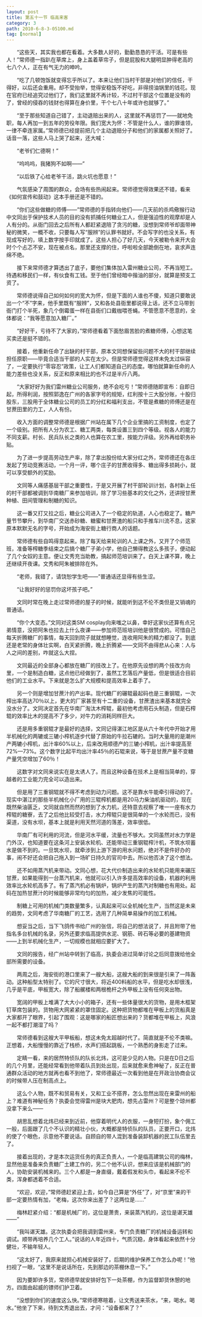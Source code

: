 ```yaml
---
layout: post
title: 第五十一节 临高来客
category: 3
path: 2010-6-8-3-05100.md
tag: [normal]
---
```


　　“这些天，其实我也都在看着。大多数人好的，勤勤恳恳的干活。可是有些人！”常师德一指趴在草席上，身上盖着草帘子，但是屁股和大腿明显肿得老高的七八个人，正在有气无力的呻吟。

　　“吃了几顿饱饭就变得忘乎所以了。本来让他们当村干部是对他们的信任，干得好，以后还会重用。却不受抬举，觉得安稳饭不好吃，非得捞油锅里的钱花。现在官府已经追究过他们了，我们这里就不再计较，不过村干部这个位置是没有的了，曾经的侵吞的钱财也得算在身价里，干个七八十年或许也就够了。”

　　“至于那些知道自己错了，主动退赔出来的人，这里就不再惩罚了——就地免职，每人再加一到五年的劳役年限。我们宽大为怀：不管是什么人，谁的罪谁领，一律不牵连家属。”常师德已经提前把几个主动退赔分子和他们的家属都关照好了。话音一落，这些人马上哭了起来，还大喊：

　　“老爷们仁德啊！”

　　“呜呜呜，我猪狗不如啊——”

　　“以后铁了心给老爷干活，跳火坑也愿意！”

　　气氛感染了周围的群众，会场有些热闹起来。常师德觉得效果还不错，看来《如何宣传和鼓动》这本手册还是不错的。

　　“你们这些做糖的师傅——”常师德的手指转向他们——几天前的杀鸡儆猴行动中文同出于保护技术人员的目的没有抓捕任何糖业工人，但是强迫性的观摩却是人人有分的。从衙门回去之后所有人都赶紧退陪了贪污的糖，没想到常师爷却面带神秘的微笑，一概不收，只要每人写“服辨”的认罪书就好。不会写字的也没关系，有现成写好的，填上数字按手印就成了。这些人担心了好几天，今天被勒令来开大会时个个忐忑不安，现在被点名，那里还支撑的住，呼啦啦全部跪倒在地，哀求声连绵不绝。

　　接下来常师德才算透出了底子，要他们集体加入雷州糖业公司，不再当短工。待遇和移民们一样，有伙食有工钱。至于他们曾经暗中揩油的部分，就算是预支工资了。

　　常师德说得自己如何如何的宽大为怀，但是下面的人谁也不傻，知道只要敢说出一个“不”字来，他手里既有“服辨”，又和各处县衙里都说得上话，还不立马带到衙门打个半死，象几个倒霉蛋一样在县衙们口戴枷喂苍蝇。不管愿意不愿意的，全体都说：“我等愿意加入糖厂。”

　　“好好干，亏待不了大家的，”常师德看着下面愁眉苦脸的煮糖师傅，心想这笔买卖还是挺不错的。

　　接着，他重新任命了出缺的村干部，原本文同想保留些问题不大的村干部继续担任原职——毕竟合适当干部的人实在太少。但是常师德觉得这样未免太过纵容了，一定要执行“零容忍”政策，让工人们都知道自己的态度。哪怕就算新任命的人能力差些也没关系，反正和原来相比的也不过是半斤八两。

　　“大家好好为我们雷州糖业公司服务，绝不会吃亏！”常师德随即宣布：自即日起，所得利润，按照郭逸在广州的各家字号的规矩，红利按十三大股分账，十股归股东，三股用于全体糖业公司的员工的分红和福利支出，不管是煮糖的师傅还是在甘蔗田里的力工，人人有份。

　　收入方面的调整常师德是根据广州站在属下几个企业里搞的工资制度，也定了一个级别。把所有人分为农工、糖工两类，每类设置三到四个等级。视各人的能力不同支薪。村长、民兵队长之类的人也算在农工里，按能力评级。另外再给职务补贴。

　　为了进一步提高劳动生产率，除了拿出股份给大家分红之外，常师德还在各庄发起了劳动竞赛活动，一个月一评，哪个庄子的甘蔗收得多、糖出得多损耗小，就可以享受额外的奖励。

　　文同等人痛感基层干部之重要性，于是又开展了村干部轮训计划，各村新上任的村干部都被调到华南糖厂来参加培训，除了学习些基本的文化之外，还讲授甘蔗种植、田间管理和制糖的知识。

　　这一番又打又拉之后，糖业公司进入了一个稳定的轨道，人心也稳定了。糖产量节节攀升，到华南厂交送赤砂糖、糖蜜和甘蔗渣的船只和手推车川流不息，这家原本默默无名的字号，开始成为海安街上糖行商人的话题。

　　常师德有些自鸣得意起来。除了每天给来轮训的人上课之外，又开了个师范班，准备等榨糖季结束之后搞个糖厂子弟小学，他自己懒得教这么多孩子，便动起了几个女奴的主意。便让文秀充当助教，搞起师范培训来了。白天上课不算，晚上还继续开夜课。文秀和阿朱被排除在外。

　　“老师，我错了，请饶恕学生吧——”普通话还显得有些生涩。

　　“让我好好的惩罚你这坏孩子吧。”

　　文同时常在晚上走过常师德的屋子的时候，就能听到这不伦不类但是又销魂的普通话。

　　“你个大变态。”文同对这类SM cosplay向来嗤之以鼻，幸好这家伙还算有点兄弟情意，没把阿朱也拉去上什么夜课——参加师范班培训他是很赞成的。可惜自己每天折腾糖厂的事情，每天回到院子就就想睡觉，连收用阿朱的精力都没了。到底还是老常的身体壮实啊，白天紧折腾，晚上折腾紧——文同不由得悲从心来：人与人之间的差别，咋就这么大捏。

　　文同最近的全部身心都放在糖厂的技改上了。在他原先设想的两个技改方向里，一个是制造白糖，这点他已经做到了，虽然工艺落后产量低，但是很适合目前他们的工业水平。下来就是怎么扩大规模和提高效率上着手了。

　　另一个则是增加甘蔗汁的产出率。现代糖厂的碾辊最起码也是三重钢辊，一次榨出率高达70％以上，更大的厂家甚至有十二重的设备，甘蔗渣出来基本就完全没水分了。文同决定首先在华南厂淘汰木榨辊，最初他考虑用石头制造，但是石榨辊的效率比木的提高不了多少，对牛力的消耗同样巨大。

　　还是用多重钢辊才是最好的选择，文同记得湛江地区是从六十年代中开始才用半机械化的两辘或三辘小榨机逐步代替了原始的牛拉石辘的。当时大量用的是潮州产两辘小榨机，出汁率60%以上，后来改用顺德产的三辘小榨机，出汁率提高至72%—73%。这个数字比起平均出汁率45％的石辊来说，等于是甘蔗产量不变糖产量凭空增加了60％！

　　这数字对文同来说实在是太诱人了。而且这种设备在技术上是相当简单的，穿越者的工业能力完全可以造出来。

　　但是用了三重钢辊就不得不考虑到动力问题。这不是靠水牛能牵引得动的了。现实中湛江的那些半机械化小厂用的三辊榨机都是用20马力柴油机驱动的，现在既然柴油匮乏，文同就自然而然的想到了水力机，还特意去视察了唯一一座有水力榨辊的糖寮，去了之后他比较受打击，水力榨辊只是很简单的一个水轮而已，没有渠道，没有水坝，基本上就是利用天然河道的落差，效率很低。

　　华南厂有可利用的河流，但是河水平缓，流量也不够大。文同虽然对水力学是门外汉，也知道要在这条河上安装水轮机、还能带动三重钢辊榨汁机，不筑水坝蓄水是做不到的。一旦筑水坝，就牵涉到上游下游的用水问题，绝对不是件好办的事，闹不好还会把自己拖入到一场旷日持久的官司中去。所以他否决了这个想法。

　　还不如用蒸汽机来带动。文同心想，花大代价制造出来的水轮机只能用来碾压甘蔗，如果能得到一台蒸汽机来，他就可以引入许多提高效率的设备，机器的利用效率比水轮机高多了。有了蒸汽机必有锅炉，锅炉产生的蒸汽对制糖也有用处。起码在加热甘蔗汁的时候能够非常均匀的加热，减少发焦的可能性。

　　制糖上可用的机械门类数量繁多，认真起来可以全机械化生产，当然这是未来的趋势，文同考虑了华南糖厂的工艺，选用了几种简单易操作的加工机械。

　　想妥当之后，当下飞鸽传书给广州的张信，将自己的想法说了，并且附带了他指名多台机械的名录，另外还要求临高提供水泥、钢筋、砖石等必要的基建物资——上到半机械化生产，一切规模也就相应要扩大了。

　　文同的报告，经广州站中转到了临高，执委会进过简单讨论之后同意拨给他全部所需要的设备。

　　两周之后，海安街的港口里来了一艘大船，这艘大船的到来很是引来了一阵轰动。这种船型太特别了。它的尺寸很大，将近400料船的水平，但是吃水却很浅，几乎是平底，甲板宽大，除了船艉楼和两根桅杆之外甲板上没有任何突出物。

　　宽阔的甲板上堆满了大大小小的箱子，还有一些体量很大的货物，是用木框架钉草席包装的。货物用大网紧紧的罩住固定。这种把货物都堆在甲板上的货船真是大家都开了眼界，引起了围观：这是哪家的船匠想出来的？货都堆在甲板上，风浪一起不都打潮湿了吗？

　　常师德看到这艘大平甲板船，想这未免太超越时代了。简直就是不伦不类嘛。正想着，大船慢慢的靠近了栈桥，水声们搭起跳板，一个熟悉的身影走了过来。

　　定睛一看，来的居然特侦队的队长北炜，这可是少见的人物。只是在D日之后的几个月里，还能经常看到他带着队员到处出现，后来就愈来愈神秘了，反正在普通群众活动的地方就再也看不到他了，常师德最近一次看到他是在开政治协商会议的时候带人压在制高点上。

　　这么个人物，既不和贸易有关，又和工业不搭界，怎么忽然出现在来雷州的船上？难道有神秘任务？执委会觉得雷州是块大肥肉，想先占雷州？可是整个琼州都没拿下来么——

　　胡思乱想着北炜已经来到近前，他穿着明代人的衣服，一身短打扮，象个佣工一般，后面跟了几个不认识的精壮小伙，大概都是特侦队的队员，正要开口，北炜的使了个眼色，示意他不要说话。自顾自的带人混到准备装卸机器的民工队伍里去了。

　　接着出现的，才是本次运货任务的真正负责人，一个是临高建筑公司的梅林，显然他是准备来负责糖厂土建工作的，另二个他不认识，想来应该是机械部门的人，协助安装机械来的。三个人都是一身直缀，戴着假发和头巾，看起来不伦不类，浑身都透着不合适。

　　“欢迎，欢迎，”常师德赶紧迎上去，如今自己算是“外任”了，对“京里”来的干部一定要热情有加，“老梅，这次你来出差了？这两位是……”

　　梅林赶紧介绍：“都是机械厂的，这位是萧贵，来装蒸汽机的，这位是谌天雄——”

　　“我叫谌天雄。这次执委会把我调到雷州来，专门负责糖厂的机械设备运转和调试。顺带再培养几个工人。”说话的人年近四十，气质沉稳，身体看起来依然十分健壮，不输年轻人。

　　“这太好了，我原来就担心机械安装好了，后期的维护保养工作怎么办呢！”他扫视了一眼，“这里不是说话所在，先到那边的茶棚休息一下。”

　　因为要卸许多货，常师德早就安排好包下一处茶棚，作为监督卸货休憩的地方。四面由起威的镖师们护卫着。

　　“没想到你们的速度这么快。”常师德寒暄着，让文秀送来茶水，“来，喝水。喝水。”他坐了下来，待到文秀退出去，才问：“设备都来了？”
